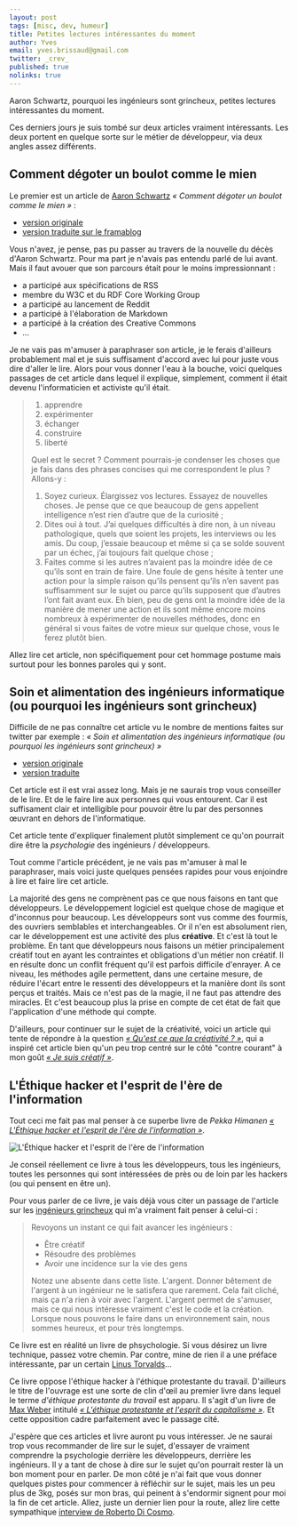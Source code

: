 ```yaml
---
layout: post
tags: [misc, dev, humeur]
title: Petites lectures intéressantes du moment
author: Yves
email: yves.brissaud@gmail.com
twitter: _crev_
published: true
nolinks: true
---
```


Aaron Schwartz, pourquoi les ingénieurs sont grincheux, petites lectures intéressantes du moment.

Ces derniers jours je suis tombé sur deux articles vraiment intéressants. Les deux portent en quelque sorte sur le métier de développeur, via deux angles assez différents.

## Comment dégoter un boulot comme le mien

Le premier est un article de [Aaron Schwartz][schwartz] _« Comment dégoter un boulot comme le mien »_ :

* [version originale](https://aaronsw.jottit.com/howtoget)
* [version traduite sur le framablog](http://www.framablog.org/index.php/post/2013/01/13/rip-aaron-swartz)

Vous n'avez, je pense, pas pu passer au travers de la nouvelle du décès d'Aaron Schwartz. Pour ma part je n'avais pas entendu parlé de lui avant. Mais il faut avouer que son parcours était pour le moins impressionnant :

* a participé aux spécifications de RSS
* membre du W3C et du RDF Core Working Group
* a participé au lancement de Reddit
* a participé à l'élaboration de Markdown
* a participé à la création des Creative Commons
* ...

Je ne vais pas m'amuser à paraphraser son article, je le ferais d'ailleurs probablement mal et je suis suffisament d'accord avec lui pour juste vous dire d'aller le lire. Alors pour vous donner l'eau à la bouche, voici quelques passages de cet article dans lequel il explique, simplement, comment il était devenu l'informaticien et activiste qu'il était.

> 1. apprendre
> 2. expérimenter
> 3. échanger
> 4. construire
> 5. liberté
> 
> Quel est le secret ? Comment pourrais-je condenser les choses que je fais dans des phrases concises qui me correspondent le plus ? Allons-y :
> 
> 1. Soyez curieux. Élargissez vos lectures. Essayez de nouvelles choses. Je pense que ce que beaucoup de gens appellent intelligence n’est rien d’autre que de la curiosité ;
> 2. Dites oui à tout. J’ai quelques difficultés à dire non, à un niveau pathologique, quels que soient les projets, les interviews ou les amis. Du coup, j’essaie beaucoup et même si ça se solde souvent par un échec, j’ai toujours fait quelque chose ;
> 3. Faites comme si les autres n’avaient pas la moindre idée de ce qu’ils sont en train de faire. Une foule de gens hésite à tenter une action pour la simple raison qu’ils pensent qu’ils n’en savent pas suffisamment sur le sujet ou parce qu’ils supposent que d’autres l’ont fait avant eux. Eh bien, peu de gens ont la moindre idée de la manière de mener une action et ils sont même encore moins nombreux à expérimenter de nouvelles méthodes, donc en général si vous faites de votre mieux sur quelque chose, vous le ferez plutôt bien.

Allez lire cet article, non spécifiquement pour cet hommage postume mais surtout pour les bonnes paroles qui y sont.


## Soin et alimentation des ingénieurs informatique (ou pourquoi les ingénieurs sont grincheux)

Difficile de ne pas connaître cet article vu le nombre de mentions faites sur twitter par exemple : _« Soin et alimentation des ingénieurs informatique (ou pourquoi les ingénieurs sont grincheux) »_

* [version originale](http://www.nczonline.net/blog/2012/06/12/the-care-and-feeding-of-software-engineers-or-why-engineers-are-grumpy/)
* [version traduite](http://blog.mandraxe.info/ingenieurs-grincheux.html)

Cet article est il est vrai assez long. Mais je ne saurais trop vous conseiller de le lire. Et de le faire lire aux personnes qui vous entourent. Car il est suffisament clair et intelligible pour pouvoir être lu par des personnes œuvrant en dehors de l'informatique.

Cet article tente d'expliquer finalement plutôt simplement ce qu'on pourrait dire être la _psychologie_ des ingénieurs / développeurs.

Tout comme l'article précédent, je ne vais pas m'amuser à mal le paraphraser, mais voici juste quelques pensées rapides pour vous enjoindre à lire et faire lire cet article.

La majorité des gens ne comprènent pas ce que nous faisons en tant que développeurs. Le développement logiciel est quelque chose de magique et d'inconnus pour beaucoup. Les développeurs sont vus comme des fourmis, des ouvriers semblables et interchangeables. Or il n'en est absolument rien, car le développement est une activité des plus **créative**. Et c'est là tout le problème. En tant que développeurs nous faisons un métier principalement créatif tout en ayant les contraintes et obligations d'un métier non créatif. Il en résulte donc un conflit fréquent qu'il est parfois difficile d'enrayer. A ce niveau, les méthodes agile permettent, dans une certaine mesure, de réduire l'écart entre le ressenti des développeurs et la manière dont ils sont perçus et traités. Mais ce n'est pas de la magie, il ne faut pas attendre des miracles. Et c'est beaucoup plus la prise en compte de cet état de fait que l'application d'une méthode qui compte.

D'ailleurs, pour continuer sur le sujet de la créativité, voici un article qui tente de répondre à la question [_« Qu'est ce que la créativité ? »_][creativite], qui a inspiré cet article bien qu'un peu trop centré sur le côté "contre courant" à mon goût [_« Je suis créatif »_][jesuiscreatif].

## L'Éthique hacker et l'esprit de l'ère de l'information

Tout ceci me fait pas mal penser à ce superbe livre de _Pekka Himanen_ [_« L'Éthique hacker et l'esprit de l'ère de l'information »_][ethique].

![L'Éthique hacker et l'esprit de l'ère de l'information](../../../ethique.gif)

Je conseil réellement ce livre à tous les développeurs, tous les ingénieurs, toutes les personnes qui sont intéressées de près ou de loin par les hackers (ou qui pensent en être un).

Pour vous parler de ce livre, je vais déjà vous citer un passage de l'article sur les [ingénieurs grincheux][grincheux] qui m'a vraiment fait penser à celui-ci :

> Revoyons un instant ce qui fait avancer les ingénieurs :
> 
> * Être créatif
> * Résoudre des problèmes
> * Avoir une incidence sur la vie des gens
> 
> Notez une absente dans cette liste. L'argent. Donner bêtement de l'argent à un ingénieur ne le satisfera que rarement. Cela fait cliché, mais ça n'a rien à voir avec l'argent. L'argent permet de s'amuser, mais ce qui nous intéresse vraiment c'est le code et la création. Lorsque nous pouvons le faire dans un environnement sain, nous sommes heureux, et pour très longtemps.

Ce livre est en réalité un livre de phsychologie. Si vous désirez un livre technique, passez votre chemin. Par contre, mine de rien il a une préface intéressante, par un certain [Linus Torvalds][linus]…

Ce livre oppose l'éthique hacker à l'éthique protestante du travail. D'ailleurs le titre de l'ouvrage est une sorte de clin d'œil au premier livre dans lequel le terme _d'éthique protestante du travail_ est apparu. Il s'agit d'un livre de [Max Weber][weber] intitulé [_« L'éthique protestante et l'esprit du capitalisme »_][protestante]. Et cette opposition cadre parfaitement avec le passage cité.


J'espère que ces articles et livre auront pu vous intéresser. Je ne saurai trop vous recommander de lire sur le sujet, d'essayer de vraiment comprendre la psychologie derrière les développeurs, derrière les ingénieurs. Il y a tant de chose à dire sur le sujet qu'on pourrait rester là un bon moment pour en parler. De mon côté je n'ai fait que vous donner quelques pistes pour commencer à réfléchir sur le sujet, mais les un peu plus de 3kg, posés sur mon bras, qui peinent à s'endormir signent pour moi la fin de cet article. Allez, juste un dernier lien pour la route, allez lire cette sympathique [interview de Roberto Di Cosmo](http://www.limpossible.fr/actualite/le-bug-entretien-avec-roberto-di-cosmo).

[schwartz]: http://fr.wikipedia.org/wiki/Aaron_Swartz
[grincheux]: http://blog.mandraxe.info/ingenieurs-grincheux.html
[ethique]: http://www.amazon.fr/LEthique-Hacker-lEsprit-l%C3%A8re-linformation/dp/2912969298
[jesuiscreatif]: http://blog.mageekbox.net/?post/2012/12/12/Je-suis-cr%C3%A9atif
[creativite]: http://letrainde13h37.fr/19/quest-ce-que-la-creativite/
[linus]: http://fr.wikipedia.org/wiki/Linus_Torvalds
[weber]: http://fr.wikipedia.org/wiki/Max_Weber
[protestante]: http://fr.wikipedia.org/wiki/L%27%C3%A9thique_protestante_et_l%27esprit_du_capitalisme
